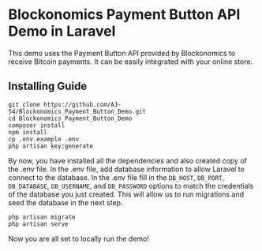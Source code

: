 # Blockonomics Payment Button API Demo in Laravel

This demo uses the Payment Button API provided by Blockonomics to receive Bitcoin payments. It can be easily integrated with your online store. 

## Installing Guide

```
git clone https://github.com/AJ-54/Blockonomics_Payment_Button_Demo.git
cd Blockonomics_Payment_Button_Demo
composer install
npm install
cp .env.example .env
php artisan key:generate
```

By now, you have installed all the dependencies and also created copy of the .env file. In the .env file, add database information to allow Laravel to connect to the database. In the .env file fill in the `DB_HOST`, `DB_PORT`, `DB_DATABASE`, `DB_USERNAME`, and `DB_PASSWORD` options to match the credentials of the database you just created. This will allow us to run migrations and seed the database in the next step.

```
php artisan migrate
php artisan serve
```

Now you are all set to locally run the demo!
